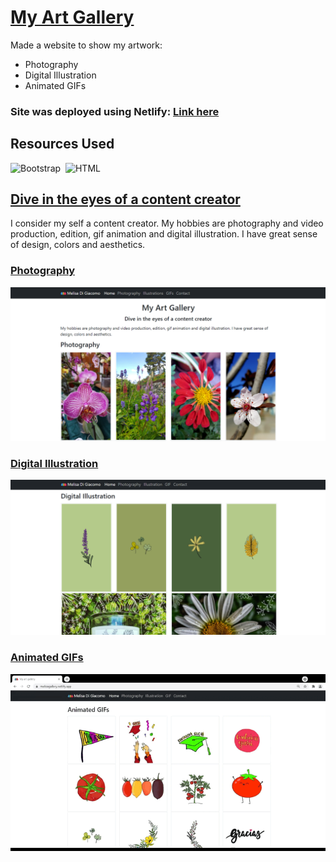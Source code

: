 # [My Art Gallery](https://melisagallery.netlify.app/)
Made a website to show my artwork:
* Photography
* Digital Illustration
* Animated GIFs

### Site was deployed using Netlify: [Link here](https://melisagallery.netlify.app/)

## Resources Used
![Bootstrap](https://img.shields.io/badge/Bootstrap-blueviolet?style=for-the-badge&logo=Bootstrap&logoColor=white)&nbsp; 
![HTML](https://img.shields.io/badge/HTML5-E34F26?style=for-the-badge&logo=html5&logoColor=white)&nbsp;


## [Dive in the eyes of a content creator](https://melisagallery.netlify.app/)
I consider my self a content creator. My hobbies are photography and video production, edition, gif animation and digital illustration. I have great sense of design, colors and aesthetics.

### [Photography](https://melisagallery.netlify.app/#photography)
![photography](./images/photography.png)

### [Digital Illustration](https://melisagallery.netlify.app/#illustrations)
![illustration](./images/illustration.png)

### [Animated GIFs](https://melisagallery.netlify.app/#gif)
![GIF](./images/artgallery_gifs.gif)